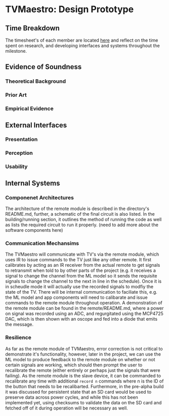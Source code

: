 # TVMaestro: Design Prototype

## Time Breakdown
The timesheet's of each member are located [here](https://docs.google.com/spreadsheets/d/1YhgjYHVoKcEeV9-Mo8SlOOsEO-r5k9PXPGEjSaAOhO4/edit#gid=0) and reflect on the time spent on research, and developing interfaces and systems throughout the milestone.

## Evidence of Soundness
### Theoretical Background
### Prior Art
### Empirical Evidence

## External Interfaces
### Presentation
### Perception
### Usability

## Internal Systems
### Componenet Architectures
The architecture of the remote module is described in the directory's README.md, further, a schematic of the final circuit is also listed. In the building/running section, it outlines the method of running the code as well as lists the required circuit to run it properly. (need to add more about the software components here)

### Communication Mechansims
The TVMaestro will communicate with TV's via the remote module, which uses IR to issue commands to the TV just like any other remote. It first calibrates by acting as an IR receiver from the actual remote to get signals to retransmit when told to by other parts of the project (e.g. it receives a signal to change the channel from the ML model so it sends the requisite signals to change the channel to the next in line in the schedule). Once it is in scheudle mode it will actually use the recorded signals to modfiy the state of the TV. There will be internal communication to faciliate this, e.g. the ML model and app components will need to calibarate and issue commands to the remote module throughout operation. A demonstration of the remote module can be found in the remote/README.md, where a power on signal was recorded using an ADC, and regurgitated using the MCP4725 DAC, which is then shown with an oscope and fed into a diode that emits the message.

### Resilience
As far as the remote module of TVMaestro, error correction is not critical to demonstrate it's functionality, however, later in the project, we can use the ML model to produce feedback to the remote module on whether or not certain signals are working, which should then prompt the user to recalibrate the remote (either entirely or perhaps just the signals that were failing). As the remote module is the slave device, it can be commanded to recalibrate any time with additional `record n` commands where n is the ID of the button that needs to be recalibarted. Furthermore, in the pre-alpha build it was discussed for persistent state that an SD card would be used to preserve data across power cycles, and while this has not been implemented yet, using checksums to validate the data on the SD card and fetched off of it during operation will be necessary as well.
